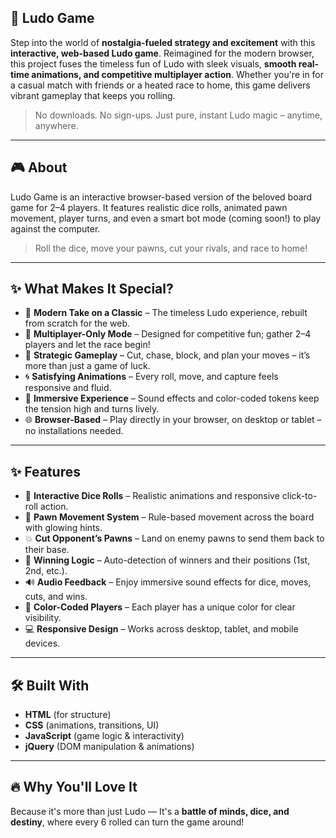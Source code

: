 ## 🎲 Ludo Game
Step into the world of **nostalgia-fueled strategy and excitement** with this **interactive, web-based Ludo game**. Reimagined for the modern browser, this project fuses the timeless fun of Ludo with sleek visuals, **smooth real-time animations, and competitive multiplayer action**. Whether you're in for a casual match with friends or a heated race to home, this game delivers vibrant gameplay that keeps you rolling.

> No downloads. No sign-ups. Just pure, instant Ludo magic – anytime, anywhere.

---

## 🎮 About
Ludo Game is an interactive browser-based version of the beloved board game for 2–4 players. It features realistic dice rolls, animated pawn movement, player turns, and even a smart bot mode (coming soon!) to play against the computer.

> Roll the dice, move your pawns, cut your rivals, and race to home!

---

## ✨ What Makes It Special?
- 🌟 **Modern Take on a Classic** – The timeless Ludo experience, rebuilt from scratch for the web.
- 👥 **Multiplayer-Only Mode** – Designed for competitive fun; gather 2–4 players and let the race begin!
- 🎯 **Strategic Gameplay** – Cut, chase, block, and plan your moves – it’s more than just a game of luck.
- 🌀 **Satisfying Animations** – Every roll, move, and capture feels responsive and fluid.
- 💬 **Immersive Experience** – Sound effects and color-coded tokens keep the tension high and turns lively.
- 🌐 **Browser-Based** – Play directly in your browser, on desktop or tablet – no installations needed.

---


## ✨ Features
- 🎲 **Interactive Dice Rolls** – Realistic animations and responsive click-to-roll action.
- 🧿 **Pawn Movement System** – Rule-based movement across the board with glowing hints.
- 💥 **Cut Opponent’s Pawns** – Land on enemy pawns to send them back to their base.
- 🏁 **Winning Logic** – Auto-detection of winners and their positions (1st, 2nd, etc.).
- 🔊 **Audio Feedback** – Enjoy immersive sound effects for dice, moves, cuts, and wins.
- 🌈 **Color-Coded Players** – Each player has a unique color for clear visibility.
- 💻 **Responsive Design** – Works across desktop, tablet, and mobile devices.
  
---

## 🛠️ Built With
- **HTML** (for structure)
- **CSS** (animations, transitions, UI)
- **JavaScript** (game logic & interactivity)
- **jQuery** (DOM manipulation & animations)

---

## 🔥 Why You'll Love It
Because it's more than just Ludo —
It's a **battle of minds, dice, and destiny**, where every 6 rolled can turn the game around!
